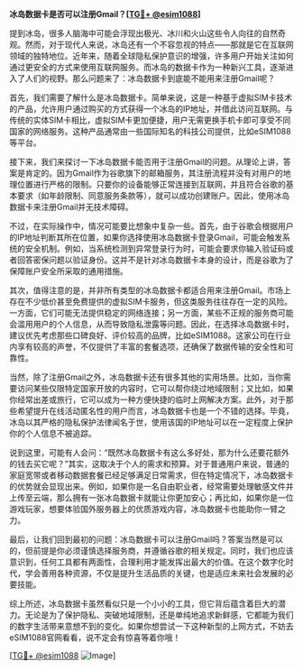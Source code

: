**冰岛数据卡是否可以注册Gmail？[[TG💪+ @esim1088](https://t.me/s/esim1088)]**

提到冰岛，很多人脑海中可能会浮现出极光、冰川和火山这些令人向往的自然奇观。然而，对于现代人来说，冰岛还有一个不容忽视的特点——那就是它在互联网领域的独特地位。近年来，随着全球隐私保护意识的增强，许多用户开始关注如何通过更安全的方式来使用互联网服务。而冰岛的数据卡作为一种新兴工具，逐渐进入了人们的视野。那么问题来了：冰岛数据卡到底能不能用来注册Gmail呢？

首先，我们需要了解什么是冰岛数据卡。简单来说，这是一种基于虚拟SIM卡技术的产品，允许用户通过购买的方式获得一个冰岛的IP地址，并借此访问互联网。与传统的实体SIM卡相比，虚拟SIM卡更加便捷，用户无需更换手机卡即可享受不同国家的网络服务。这种产品通常由一些国际知名的科技公司提供，比如eSIM1088等平台。

接下来，我们来探讨一下冰岛数据卡能否用于注册Gmail的问题。从理论上讲，答案是肯定的。因为Gmail作为谷歌旗下的邮箱服务，其注册流程并没有对用户的地理位置进行严格的限制。只要你的设备能够正常连接到互联网，并且符合谷歌的基本要求（如年龄限制、同意服务条款等），就可以成功创建账户。因此，使用冰岛数据卡来注册Gmail并无技术障碍。

不过，在实际操作中，情况可能要比想象中复杂一些。首先，由于谷歌会根据用户的IP地址判断其所在位置，如果你选择使用冰岛数据卡登录Gmail，可能会触发系统的安全机制。例如，当系统检测到异常登录行为时，可能会要求你输入验证码或者回答密保问题以验证身份。这并不是针对冰岛数据卡本身的设计，而是谷歌为了保障账户安全所采取的通用措施。

其次，值得注意的是，并非所有类型的冰岛数据卡都适合用来注册Gmail。市场上存在不少低价甚至免费提供的虚拟SIM卡服务，但这类服务往往存在一定的风险。一方面，它们可能无法提供稳定的网络连接；另一方面，某些不正规的服务商可能会滥用用户的个人信息，从而导致隐私泄露等问题。因此，在选择冰岛数据卡时，建议优先考虑那些口碑良好、评价较高的品牌，比如eSIM1088。这家公司在行业内享有较高的声誉，不仅提供了丰富的套餐选项，还确保了数据传输的安全性和可靠性。

当然，除了注册Gmail之外，冰岛数据卡还有很多其他的实用场景。比如，当你需要访问某些仅限特定国家开放的内容时，它可以帮你绕过地域限制；又比如，如果你经常出差或旅行，它可以成为一种方便快捷的临时上网解决方案。此外，对于那些希望提升在线活动匿名性的用户而言，冰岛数据卡也是一个不错的选择。毕竟，冰岛以其严格的隐私保护法律闻名于世，使用该国的IP地址可以在一定程度上保护你的个人信息不被追踪。

说到这里，可能有人会问：“既然冰岛数据卡有这么多好处，那为什么还要花额外的钱去买它呢？”其实，这取决于个人的需求和预算。对于普通用户来说，普通的家庭宽带或者移动数据套餐已经足够满足日常需求，但在特定情况下，冰岛数据卡的优势就会显现出来。例如，如果你是一名自由职业者，经常需要处理敏感文件并上传至云端，那么拥有一张冰岛数据卡就能让你更加安心；再比如，如果你是一位游戏玩家，想要体验国外服务器上的优质游戏内容，冰岛数据卡也能助你一臂之力。

最后，让我们回到最初的问题：冰岛数据卡可以注册Gmail吗？答案当然是可以的，但前提是你必须谨慎选择服务商，并遵循谷歌的相关规定。同时，我们也应该意识到，任何工具都有两面性，合理利用才能发挥出最大的价值。在这个数字化时代，学会善用各种资源，不仅是提升生活品质的关键，也是适应未来社会发展的必要技能。

综上所述，冰岛数据卡虽然看似只是一个小小的工具，但它背后蕴含着巨大的潜力。无论是为了保护隐私、突破地域限制，还是单纯地追求新鲜感，它都能为我们的数字生活带来意想不到的变化。如果你想尝试一下这种新型的上网方式，不妨去eSIM1088官网看看，说不定会有惊喜等着你哦！

[[TG💪+ @esim1088](https://t.me/s/esim1088) ![Image](https://i.postimg.cc/4NQfJmqS/Snipaste-2025-05-13-00-14-12.png)]